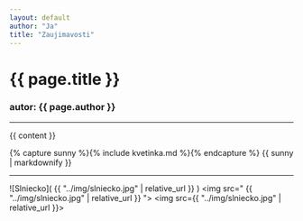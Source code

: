 ```yaml
---
layout: default
author: "Ja"
title: "Zaujimavosti"
---
```


<h1> {{ page.title }} </h1>
<h3> autor: {{ page.author }} </h3>
<hr />

{{ content }}

{% capture sunny %}{% include kvetinka.md %}{% endcapture %}
{{ sunny | markdownify }}

<hr />

![Slniecko]( {{ "../img/slniecko.jpg" | relative_url }} )
<img src=" {{ "../img/slniecko.jpg" | relative_url }} ">
<img src={{ "../img/slniecko.jpg" | relative_url }}>

